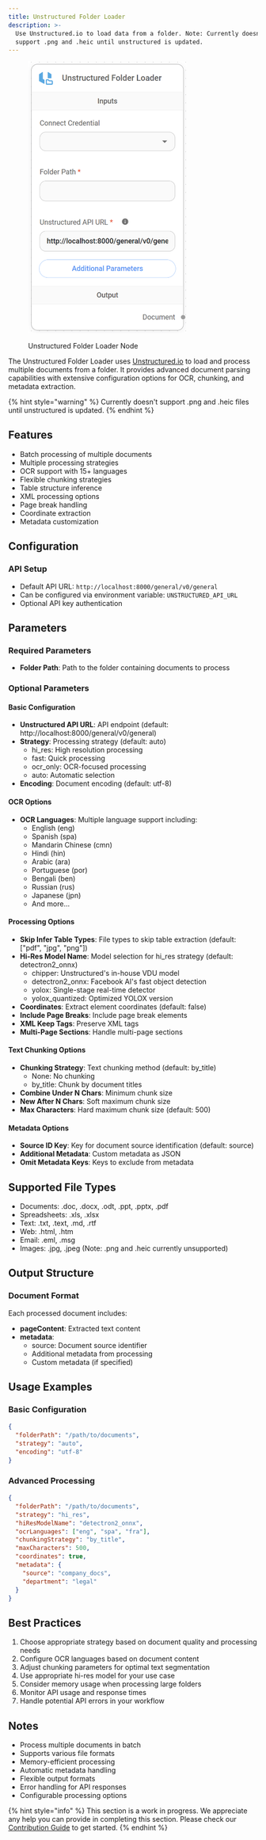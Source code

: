 ```yaml
---
title: Unstructured Folder Loader
description: >-
  Use Unstructured.io to load data from a folder. Note: Currently doesn't
  support .png and .heic until unstructured is updated.
---
```



<figure><img src="/assets/image (101).png" alt="" width="320"><figcaption><p>Unstructured Folder Loader Node</p></figcaption></figure>

The Unstructured Folder Loader uses [Unstructured.io](https://unstructured.io) to load and process multiple documents from a folder. It provides advanced document parsing capabilities with extensive configuration options for OCR, chunking, and metadata extraction.

{% hint style="warning" %}
Currently doesn't support .png and .heic files until unstructured is updated.
{% endhint %}

## Features
- Batch processing of multiple documents
- Multiple processing strategies
- OCR support with 15+ languages
- Flexible chunking strategies
- Table structure inference
- XML processing options
- Page break handling
- Coordinate extraction
- Metadata customization

## Configuration

### API Setup
- Default API URL: `http://localhost:8000/general/v0/general`
- Can be configured via environment variable: `UNSTRUCTURED_API_URL`
- Optional API key authentication

## Parameters

### Required Parameters
- **Folder Path**: Path to the folder containing documents to process

### Optional Parameters

#### Basic Configuration
- **Unstructured API URL**: API endpoint (default: http://localhost:8000/general/v0/general)
- **Strategy**: Processing strategy (default: auto)
  - hi_res: High resolution processing
  - fast: Quick processing
  - ocr_only: OCR-focused processing
  - auto: Automatic selection
- **Encoding**: Document encoding (default: utf-8)

#### OCR Options
- **OCR Languages**: Multiple language support including:
  - English (eng)
  - Spanish (spa)
  - Mandarin Chinese (cmn)
  - Hindi (hin)
  - Arabic (ara)
  - Portuguese (por)
  - Bengali (ben)
  - Russian (rus)
  - Japanese (jpn)
  - And more...

#### Processing Options
- **Skip Infer Table Types**: File types to skip table extraction (default: ["pdf", "jpg", "png"])
- **Hi-Res Model Name**: Model selection for hi_res strategy (default: detectron2_onnx)
  - chipper: Unstructured's in-house VDU model
  - detectron2_onnx: Facebook AI's fast object detection
  - yolox: Single-stage real-time detector
  - yolox_quantized: Optimized YOLOX version
- **Coordinates**: Extract element coordinates (default: false)
- **Include Page Breaks**: Include page break elements
- **XML Keep Tags**: Preserve XML tags
- **Multi-Page Sections**: Handle multi-page sections

#### Text Chunking Options
- **Chunking Strategy**: Text chunking method (default: by_title)
  - None: No chunking
  - by_title: Chunk by document titles
- **Combine Under N Chars**: Minimum chunk size
- **New After N Chars**: Soft maximum chunk size
- **Max Characters**: Hard maximum chunk size (default: 500)

#### Metadata Options
- **Source ID Key**: Key for document source identification (default: source)
- **Additional Metadata**: Custom metadata as JSON
- **Omit Metadata Keys**: Keys to exclude from metadata

## Supported File Types
- Documents: .doc, .docx, .odt, .ppt, .pptx, .pdf
- Spreadsheets: .xls, .xlsx
- Text: .txt, .text, .md, .rtf
- Web: .html, .htm
- Email: .eml, .msg
- Images: .jpg, .jpeg (Note: .png and .heic currently unsupported)

## Output Structure

### Document Format
Each processed document includes:
- **pageContent**: Extracted text content
- **metadata**: 
  - source: Document source identifier
  - Additional metadata from processing
  - Custom metadata (if specified)

## Usage Examples

### Basic Configuration
```json
{
  "folderPath": "/path/to/documents",
  "strategy": "auto",
  "encoding": "utf-8"
}
```

### Advanced Processing
```json
{
  "folderPath": "/path/to/documents",
  "strategy": "hi_res",
  "hiResModelName": "detectron2_onnx",
  "ocrLanguages": ["eng", "spa", "fra"],
  "chunkingStrategy": "by_title",
  "maxCharacters": 500,
  "coordinates": true,
  "metadata": {
    "source": "company_docs",
    "department": "legal"
  }
}
```

## Best Practices
1. Choose appropriate strategy based on document quality and processing needs
2. Configure OCR languages based on document content
3. Adjust chunking parameters for optimal text segmentation
4. Use appropriate hi-res model for your use case
5. Consider memory usage when processing large folders
6. Monitor API usage and response times
7. Handle potential API errors in your workflow

## Notes
- Process multiple documents in batch
- Supports various file formats
- Memory-efficient processing
- Automatic metadata handling
- Flexible output formats
- Error handling for API responses
- Configurable processing options

{% hint style="info" %}
This section is a work in progress. We appreciate any help you can provide in completing this section. Please check our [Contribution Guide](broken-reference) to get started.
{% endhint %}
